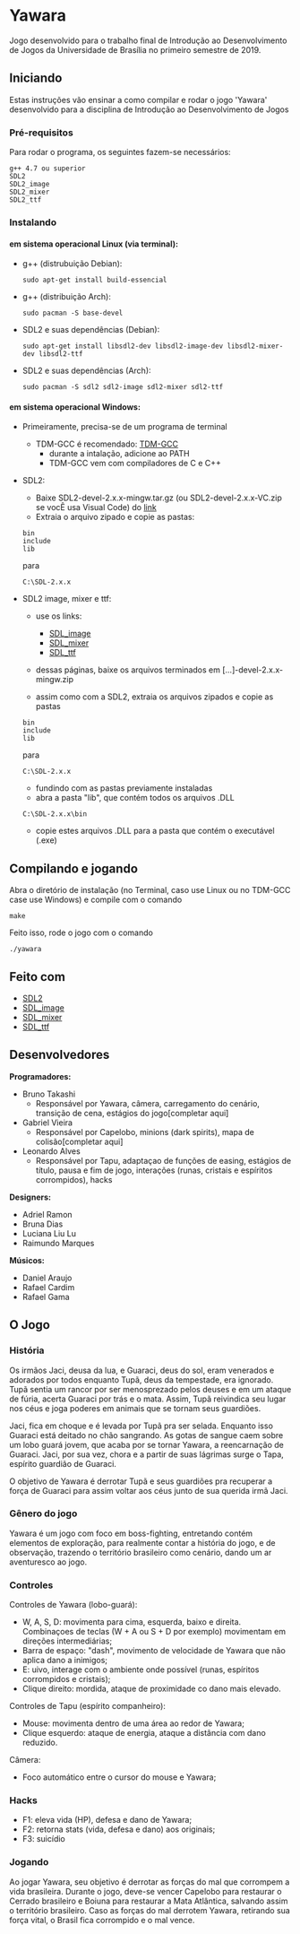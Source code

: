 # Yawara

Jogo desenvolvido para o trabalho final de Introdução ao Desenvolvimento de Jogos da Universidade de Brasília no primeiro semestre de 2019.

## Iniciando

Estas instruções vão ensinar a como compilar e rodar o jogo 'Yawara' desenvolvido para a disciplina de Introdução ao Desenvolvimento de Jogos

### Pré-requisitos

Para rodar o programa, os seguintes fazem-se necessários:
```
g++ 4.7 ou superior
SDL2
SDL2_image
SDL2_mixer
SDL2_ttf
```

### Instalando

#### em sistema operacional Linux (via terminal):

* g++ (distrubuição Debian):
    ```
    sudo apt-get install build-essencial
    ```

* g++ (distribuição Arch):
    ```
    sudo pacman -S base-devel
    ```

* SDL2 e suas dependências (Debian):
    ```
    sudo apt-get install libsdl2-dev libsdl2-image-dev libsdl2-mixer-dev libsdl2-ttf
    ```

* SDL2 e suas dependências (Arch):
    ```
    sudo pacman -S sdl2 sdl2-image sdl2-mixer sdl2-ttf
    ```

#### em sistema operacional Windows:
* Primeiramente, precisa-se de um programa de terminal
    * TDM-GCC é recomendado: 
    [TDM-GCC](http://tdm-gcc.tdragon.net/download)
        * durante a intalação, adicione ao PATH
        * TDM-GCC vem com compiladores de C e C++

* SDL2:
    * Baixe SDL2-devel-2.x.x-mingw.tar.gz (ou SDL2-devel-2.x.x-VC.zip se vocÊ usa Visual Code) do [link](http://libsdl.org/download-2.0.php)
    * Extraia o arquivo zipado e copie as pastas:
    ```
    bin
    include
    lib
    ```
    para
    ```
    C:\SDL-2.x.x
    ```
* SDL2 image, mixer e ttf:

    * use os links:
        * [SDL_image](http://www.libsdl.org/projects/SDL_image/)
        * [SDL_mixer](http://www.libsdl.org/projects/SDL_mixer/)
        * [SDL_ttf](http://www.libsdl.org/projects/SDL_ttf/)

    * dessas páginas, baixe os arquivos terminados em [...]-devel-2.x.x-mingw.zip
    * assim como com a SDL2, extraia os arquivos zipados e copie as pastas

    ```
    bin
    include
    lib
    ```
    para
    ```
    C:\SDL-2.x.x
    ```
    * fundindo com as pastas previamente instaladas
    * abra a pasta "lib", que contém todos os arquivos .DLL
    ```
    C:\SDL-2.x.x\bin
    ```
    * copie estes arquivos .DLL para  a pasta que contém o executável (.exe)

## Compilando e jogando

Abra o diretório de instalação (no Terminal, caso use Linux ou no TDM-GCC case use Windows) e compile com o comando
```
make
```
Feito isso, rode o jogo com o comando
```
./yawara
```

## Feito com
* [SDL2](https://wiki.libsdl.org/)
* [SDL_image](http://www.libsdl.org/projects/SDL_image/)
* [SDL_mixer](http://www.libsdl.org/projects/SDL_mixer/)
* [SDL_ttf](http://www.libsdl.org/projects/SDL_ttf/)

## Desenvolvedores

**Programadores:**
- Bruno Takashi
    - Responsável por Yawara, câmera, carregamento do cenário, transição de cena, estágios do jogo[completar aqui]
- Gabriel Vieira
    - Responsável por Capelobo, minions (dark spirits), mapa de colisão[completar aqui]
- Leonardo Alves
    - Responsável por Tapu, adaptaçao de funções de easing, estágios de título, pausa e fim de jogo, interações (runas, cristais e espíritos corrompidos), hacks

**Designers:**
- Adriel Ramon
- Bruna Dias
- Luciana Liu Lu
- Raimundo Marques

**Músicos:**
- Daniel Araujo
- Rafael Cardim
- Rafael Gama

## O Jogo

### História
Os irmãos Jaci, deusa da lua, e Guaraci, deus do sol, eram venerados e adorados por todos enquanto Tupã, deus da tempestade, era ignorado. Tupã sentia um rancor por ser menosprezado pelos deuses e em um ataque de fúria, acerta Guaraci por trás e o mata. Assim, Tupã reivindica seu lugar nos céus e joga poderes em animais que se tornam seus guardiões.

Jaci, fica em choque e é levada por Tupã pra ser selada. Enquanto isso Guaraci está deitado no chão sangrando. As gotas de sangue caem sobre um lobo guará jovem, que acaba por se tornar Yawara, a reencarnação de Guaraci. Jaci, por sua vez, chora e a partir de suas lágrimas surge o Tapa, espírito guardião de Guaraci.

O objetivo de Yawara é derrotar Tupã e seus guardiões pra recuperar a força de Guaraci para assim voltar aos céus junto de sua querida irmã Jaci.

### Gênero do jogo

Yawara é um jogo com foco em boss-fighting, entretando contém elementos de exploração, para realmente contar a história do jogo, e de observação, trazendo o território brasileiro como cenário, dando um ar aventuresco ao jogo.

### Controles
Controles de Yawara (lobo-guará):
* W, A, S, D: movimenta para cima, esquerda, baixo e direita. Combinaçoes de teclas (W + A ou S + D por exemplo) movimentam em direções intermediárias;
* Barra de espaço: "dash", movimento de velocidade de Yawara que não aplica dano a inimigos;
* E: uivo, interage com o ambiente onde possível (runas, espíritos corrompidos e cristais);
* Clique direito: mordida, ataque de proximidade co dano mais elevado.

Controles de Tapu (espírito companheiro):
* Mouse: movimenta dentro de uma área ao redor de Yawara;
* Clique esquerdo: ataque de energia, ataque a distância com dano reduzido.

Câmera:
* Foco automático entre o cursor do mouse e Yawara;

### Hacks

* F1: eleva vida (HP), defesa e dano de Yawara;
* F2: retorna stats (vida, defesa e dano) aos originais;
* F3: suicídio

### Jogando

Ao jogar Yawara, seu objetivo é derrotar as forças do mal que corrompem a vida brasileira. Durante o jogo, deve-se vencer Capelobo para restaurar o Cerrado brasileiro e Boiuna para restaurar a Mata Atlântica, salvando assim o território brasileiro.
Caso as forças do mal derrotem Yawara, retirando sua força vital, o Brasil fica corrompido e o mal vence.